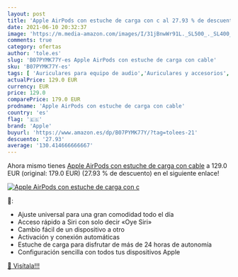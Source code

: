 ```yaml
---
layout: post
title: 'Apple AirPods con estuche de carga con c al 27.93 % de descuento'
date: 2021-06-10 20:32:37
image: 'https://m.media-amazon.com/images/I/31jBnwWr91L._SL500_._SL400_.jpg'
comments: true
category: ofertas
author: 'tole.es'
slug: 'B07PYMK77Y-es Apple AirPods con estuche de carga con cable'
sku: 'B07PYMK77Y-es'
tags: [ 'Auriculares para equipo de audio','Auriculares y accesorios','Electrónica','apple', ]
actualPrice: 129.0 EUR
currency: EUR
price: 129.0
comparePrice: 179.0 EUR
prodname: 'Apple AirPods con estuche de carga con cable'
country: 'es'
flag: '🇪🇸'
brand: 'Apple'
buyurl: 'https://www.amazon.es/dp/B07PYMK77Y/?tag=tolees-21'
descuento: '27.93'
average: '130.414666666667'
---
```


Ahora mismo tienes [Apple AirPods con estuche de carga con cable](https://www.amazon.es/dp/B07PYMK77Y/?tag=tolees-21) a 129.0 EUR (original: 179.0 EUR) (27.93 %  de descuento) en el siguiente enlace!

[![Apple AirPods con estuche de carga con c](https://m.media-amazon.com/images/I/31jBnwWr91L._SL500_._SL400_.jpg)](https://www.amazon.es/dp/B07PYMK77Y/?tag=tolees-21)

🔎:

- Ajuste universal para una gran comodidad todo el día
- Acceso rápido a Siri con solo decir «Oye Siri»
- Cambio fácil de un dispositivo a otro
- Activación y conexión automáticas
- Estuche de carga para disfrutar de más de 24 horas de autonomía
- Configuración sencilla con todos tus dispositivos Apple

[🛒 Visítala!!!](https://www.amazon.es/dp/B07PYMK77Y/?tag=tolees-21)
